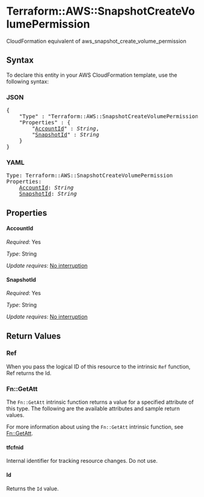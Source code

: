 # Terraform::AWS::SnapshotCreateVolumePermission

CloudFormation equivalent of aws_snapshot_create_volume_permission

## Syntax

To declare this entity in your AWS CloudFormation template, use the following syntax:

### JSON

<pre>
{
    "Type" : "Terraform::AWS::SnapshotCreateVolumePermission",
    "Properties" : {
        "<a href="#accountid" title="AccountId">AccountId</a>" : <i>String</i>,
        "<a href="#snapshotid" title="SnapshotId">SnapshotId</a>" : <i>String</i>
    }
}
</pre>

### YAML

<pre>
Type: Terraform::AWS::SnapshotCreateVolumePermission
Properties:
    <a href="#accountid" title="AccountId">AccountId</a>: <i>String</i>
    <a href="#snapshotid" title="SnapshotId">SnapshotId</a>: <i>String</i>
</pre>

## Properties

#### AccountId

_Required_: Yes

_Type_: String

_Update requires_: [No interruption](https://docs.aws.amazon.com/AWSCloudFormation/latest/UserGuide/using-cfn-updating-stacks-update-behaviors.html#update-no-interrupt)

#### SnapshotId

_Required_: Yes

_Type_: String

_Update requires_: [No interruption](https://docs.aws.amazon.com/AWSCloudFormation/latest/UserGuide/using-cfn-updating-stacks-update-behaviors.html#update-no-interrupt)

## Return Values

### Ref

When you pass the logical ID of this resource to the intrinsic `Ref` function, Ref returns the Id.

### Fn::GetAtt

The `Fn::GetAtt` intrinsic function returns a value for a specified attribute of this type. The following are the available attributes and sample return values.

For more information about using the `Fn::GetAtt` intrinsic function, see [Fn::GetAtt](https://docs.aws.amazon.com/AWSCloudFormation/latest/UserGuide/intrinsic-function-reference-getatt.html).

#### tfcfnid

Internal identifier for tracking resource changes. Do not use.

#### Id

Returns the <code>Id</code> value.

